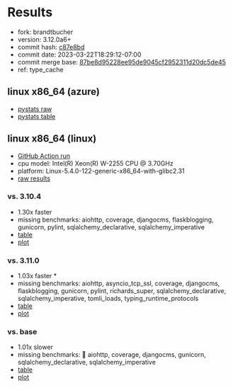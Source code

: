 # Results

- fork: brandtbucher
- version: 3.12.0a6+
- commit hash: [c87e8bd](https://github.com/brandtbucher/cpython/commit/c87e8bd)
- commit date: 2023-03-22T18:29:12-07:00
- commit merge base: [87be8d95228ee95de9045cf2952311d20dc5de45](https://github.com/brandtbucher/cpython/commit/87be8d95228ee95de9045cf2952311d20dc5de45)
- ref: type_cache

## linux x86_64 (azure)

- [pystats raw](bm-20230322-azure-x86_64-brandtbucher-type_cache-3.12.0a6%2B-c87e8bd-pystats.json)
- [pystats table](bm-20230322-azure-x86_64-brandtbucher-type_cache-3.12.0a6%2B-c87e8bd-pystats.md)

## linux x86_64 (linux)

- [GitHub Action run](https://github.com/faster-cpython/benchmarking/actions/runs/4497511965)
- cpu model: Intel(R) Xeon(R) W-2255 CPU @ 3.70GHz
- platform: Linux-5.4.0-122-generic-x86_64-with-glibc2.31
- [raw results](bm-20230322-linux-x86_64-brandtbucher-type_cache-3.12.0a6%2B-c87e8bd.json)

### vs. 3.10.4

- 1.30x faster
- missing benchmarks: aiohttp, coverage, djangocms, flaskblogging, gunicorn, pylint, sqlalchemy_declarative, sqlalchemy_imperative
- [table](bm-20230322-linux-x86_64-brandtbucher-type_cache-3.12.0a6%2B-c87e8bd-vs-3.10.4.md)
- [plot](bm-20230322-linux-x86_64-brandtbucher-type_cache-3.12.0a6%2B-c87e8bd-vs-3.10.4.png)

### vs. 3.11.0

- 1.03x faster \*
- missing benchmarks: aiohttp, asyncio_tcp_ssl, coverage, djangocms, flaskblogging, gunicorn, pylint, richards_super, sqlalchemy_declarative, sqlalchemy_imperative, tomli_loads, typing_runtime_protocols
- [table](bm-20230322-linux-x86_64-brandtbucher-type_cache-3.12.0a6%2B-c87e8bd-vs-3.11.0.md)
- [plot](bm-20230322-linux-x86_64-brandtbucher-type_cache-3.12.0a6%2B-c87e8bd-vs-3.11.0.png)

### vs. base

- 1.01x slower
- missing benchmarks: 🔴 aiohttp, coverage, djangocms, gunicorn, sqlalchemy_declarative, sqlalchemy_imperative
- [table](bm-20230322-linux-x86_64-brandtbucher-type_cache-3.12.0a6%2B-c87e8bd-vs-base.md)
- [plot](bm-20230322-linux-x86_64-brandtbucher-type_cache-3.12.0a6%2B-c87e8bd-vs-base.png)

